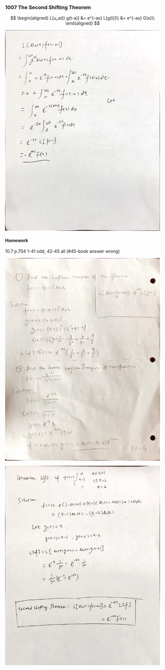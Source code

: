 ### 1007 The Second Shifting Theorem

$$
\begin{aligned}
L[u_a(t) g(t-a)] &= e^{-as} L[g(t)]\\
&= e^{-as} G(s)\\
\end{aligned}
$$

![Graph](../assets/laplace_second_proof.JPG)

#### Homework
10.7 p.704 1-41 odd, 42-45 all (#45-book answer wrong)

![Graph](../assets/laplace_second_ex1.JPG)

![Graph](../assets/laplace_second_ex2.JPG)
